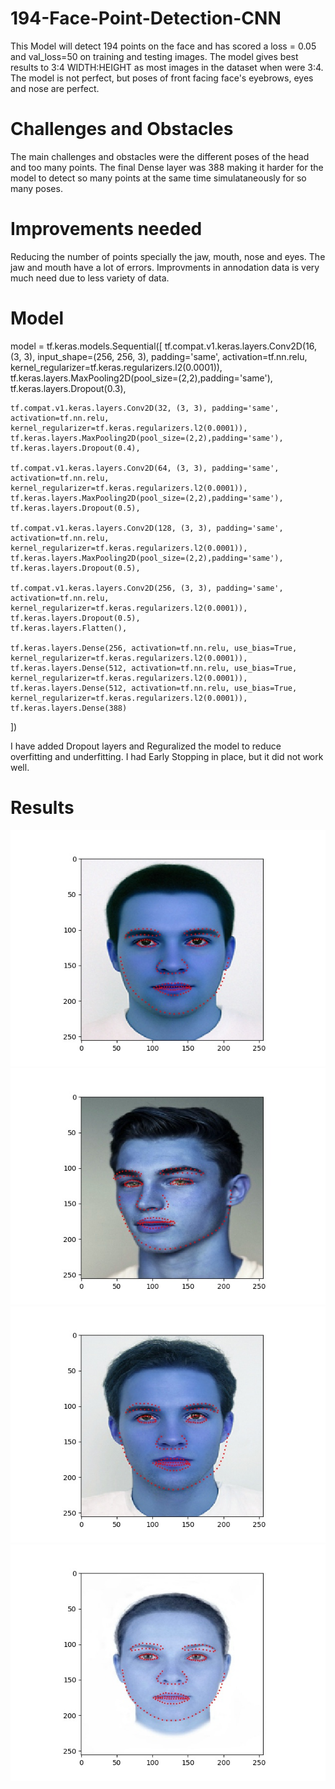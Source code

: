 # 194-Face-Point-Detection-CNN
This Model will detect 194 points on the face and has scored a loss = 0.05 and val_loss=50 on training and testing images. The model gives best results to 3:4 WIDTH:HEIGHT as most images in the dataset when were 3:4. The model is not perfect, but poses of front facing face's eyebrows, eyes and nose are perfect. 

# Challenges and Obstacles
The main challenges and obstacles were the different poses of the head and too many points. The final Dense layer was 388 making it harder for the model to detect so many points at the same time simulataneously for so many poses.

# Improvements needed
Reducing the number of points specially the jaw, mouth, nose and eyes. The jaw and mouth have a lot of errors. Improvments in annodation data is very much need due to less variety of data.

# Model
model = tf.keras.models.Sequential([
    tf.compat.v1.keras.layers.Conv2D(16, (3, 3), input_shape=(256, 256, 3), padding='same', activation=tf.nn.relu, kernel_regularizer=tf.keras.regularizers.l2(0.0001)),
    tf.keras.layers.MaxPooling2D(pool_size=(2,2),padding='same'),
    tf.keras.layers.Dropout(0.3),
    
    tf.compat.v1.keras.layers.Conv2D(32, (3, 3), padding='same', activation=tf.nn.relu, kernel_regularizer=tf.keras.regularizers.l2(0.0001)),
    tf.keras.layers.MaxPooling2D(pool_size=(2,2),padding='same'),
    tf.keras.layers.Dropout(0.4),
    
    tf.compat.v1.keras.layers.Conv2D(64, (3, 3), padding='same', activation=tf.nn.relu, kernel_regularizer=tf.keras.regularizers.l2(0.0001)),
    tf.keras.layers.MaxPooling2D(pool_size=(2,2),padding='same'),
    tf.keras.layers.Dropout(0.5),
    
    tf.compat.v1.keras.layers.Conv2D(128, (3, 3), padding='same', activation=tf.nn.relu, kernel_regularizer=tf.keras.regularizers.l2(0.0001)),
    tf.keras.layers.MaxPooling2D(pool_size=(2,2),padding='same'),
    tf.keras.layers.Dropout(0.5),
    
    tf.compat.v1.keras.layers.Conv2D(256, (3, 3), padding='same', activation=tf.nn.relu, kernel_regularizer=tf.keras.regularizers.l2(0.0001)), 
    tf.keras.layers.Dropout(0.5),
    tf.keras.layers.Flatten(),
    
    tf.keras.layers.Dense(256, activation=tf.nn.relu, use_bias=True, kernel_regularizer=tf.keras.regularizers.l2(0.0001)),
    tf.keras.layers.Dense(512, activation=tf.nn.relu, use_bias=True, kernel_regularizer=tf.keras.regularizers.l2(0.0001)),
    tf.keras.layers.Dense(512, activation=tf.nn.relu, use_bias=True, kernel_regularizer=tf.keras.regularizers.l2(0.0001)),
    tf.keras.layers.Dense(388)
])

I have added Dropout layers and Reguralized the model to reduce overfitting and underfitting. I had Early Stopping in place, but it did not work well.

# Results
![Result1](https://github.com/NiksanJP/194-Face-Point-Detection-CNN/blob/master/results/1.jpg) ![Result2](https://github.com/NiksanJP/194-Face-Point-Detection-CNN/blob/master/results/2.jpg) ![Result3](https://github.com/NiksanJP/194-Face-Point-Detection-CNN/blob/master/results/3.jpg) ![Result4](https://github.com/NiksanJP/194-Face-Point-Detection-CNN/blob/master/results/4.jpg)
